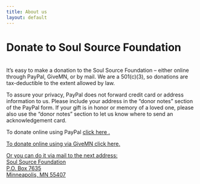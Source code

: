 ```yaml
---
title: About us
layout: default
---
```


# Donate to Soul Source Foundation<br/>
<br/>
It’s easy to make a donation to the Soul Source Foundation – either online through PayPal, GiveMN, or by mail. We are a 501(c)(3), so donations are tax-deductible to the extent allowed by law.

To assure your privacy, PayPal does not forward credit card or address information to us. Please include your address in the “donor notes” section of the PayPal form. If your gift is in honor or memory of a loved one, please also use the “donor notes” section to let us know where to send an acknowledgement card.

To donate online using PayPal <a href="https://www.paypal.com/cgi-bin/webscr?cmd=_s-xclick&hosted_button_id=9X92V4EUK4VEN" target="blank">click here <i class="fa fa-paypal" aria-hidden="true"></i>.

To donate online using via GiveMN<a href="https://givemn.org/project/womens-empowerment-and-education-in-western-kenya582a35688604e" target="blank"> click here<i aria-hidden="true"></i>.

Or you can do it via mail to the next address:<br/>
Soul Source Foundation<br/>
P.O. Box 7635<br/>
Minneapolis, MN 55407<br/>
<br/>
